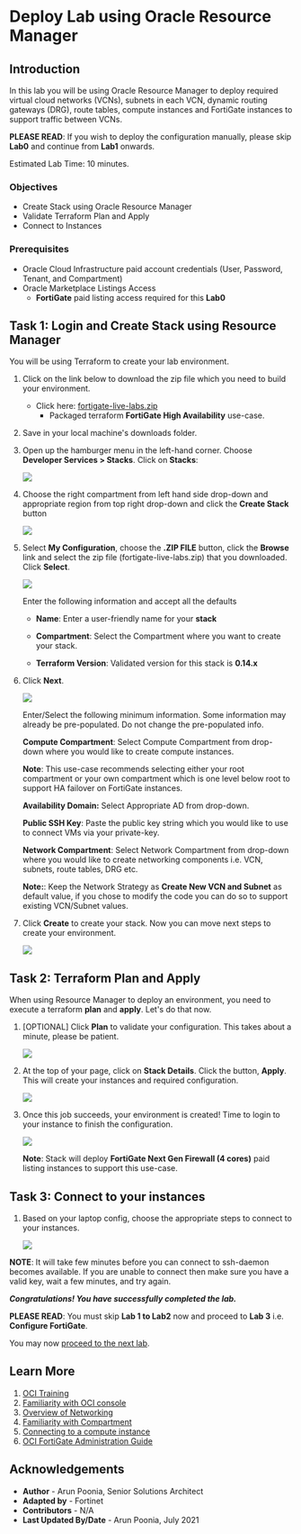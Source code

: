 # Deploy Lab using Oracle Resource Manager

## Introduction

In this lab you will be using Oracle Resource Manager to deploy required virtual cloud networks (VCNs), subnets in each VCN, dynamic routing gateways (DRG), route tables, compute instances and FortiGate instances to support traffic between VCNs.

**PLEASE READ**: If you wish to deploy the configuration manually, please skip **Lab0** and continue from **Lab1** onwards.

Estimated Lab Time: 10 minutes.

### Objectives

   - Create Stack using Oracle Resource Manager
   - Validate Terraform Plan and Apply
   - Connect to Instances

### Prerequisites

- Oracle Cloud Infrastructure paid account credentials (User, Password, Tenant, and Compartment)
- Oracle Marketplace Listings Access
    - **FortiGate** paid listing access required for this **Lab0** 

## **Task 1: Login and Create Stack using Resource Manager**

You will be using Terraform to create your lab environment.

1.  Click on the link below to download the zip file which you need to build your environment.  

    - Click here: [fortigate-live-labs.zip](https://objectstorage.us-ashburn-1.oraclecloud.com/p/8uWLQjPtDi87VQ5fnkeGmL29Z8S3kj6ZstHND40dbYrSxthYrND0ctiZb7nOupQp/n/partners/b/files/o/fortigate-live-labs.zip) 
        - Packaged terraform **FortiGate High Availability** use-case.

2.  Save in your local machine's downloads folder.

3.  Open up the hamburger menu in the left-hand corner.  Choose **Developer Services > Stacks**. Click on **Stacks**: 

    ![](./images/92-ORM-Home-Page.png " ")

4. Choose the right compartment from left hand side drop-down and appropriate region from top right drop-down and click the **Create Stack** button

    ![](./images/93-Create-Stack-Page.png " ")

4.  Select **My Configuration**, choose the **.ZIP FILE** button, click the **Browse** link and select the zip file (fortigate-live-labs.zip) that you downloaded. Click **Select**.

    ![](./images/94-MyConfiguration-Step1.png " ")

    Enter the following information and accept all the defaults

    - **Name**: Enter a user-friendly name for your **stack** 

    - **Compartment**: Select the Compartment where you want to create your stack. 

    - **Terraform Version**: Validated version for this stack is **0.14.x**

5.  Click **Next**.

    ![](./images/96-MyConfiguration-Step3.png " ")

    Enter/Select the following minimum information. Some information may already be pre-populated. Do not change the pre-populated info.

    **Compute Compartment**: Select Compute Compartment from drop-down where you would like to create compute instances.  
    
    **Note**: This use-case recommends selecting either your root compartment or your own compartment which is one level below root to support HA failover on FortiGate instances. 

    **Availability Domain:** Select Appropriate AD from drop-down. 

    **Public SSH Key**: Paste the public key string which you would like to use to connect VMs via your private-key.

    **Network Compartment**: Select Network Compartment from drop-down where you would like to create networking components i.e. VCN, subnets, route tables, DRG etc. 

    **Note:**: Keep the Network Strategy as **Create New VCN and Subnet** as default value, if you chose to modify the code you can do so to support existing VCN/Subnet values. 

6. Click **Create** to create your stack. Now you can move next steps to create your environment.

    ![](./images/97-Final-Create-Stack.png " ")

## **Task 2: Terraform Plan and Apply**

When using Resource Manager to deploy an environment, you need to execute a terraform **plan** and **apply**. Let's do that now.

1.  [OPTIONAL] Click **Plan** to validate your configuration. This takes about a minute, please be patient.

    ![](./images/98-Terraform-Plan.png " ")

2.  At the top of your page, click on **Stack Details**.  Click the button, **Apply**. This will create your instances and required configuration.

    ![](./images/99-Terraform-Apply.png " ")

3.  Once this job succeeds, your environment is created! Time to login to your instance to finish the configuration.

    ![](./images/95-Terraform-Apply-Success.png " ")

    **Note**: Stack will deploy **FortiGate Next Gen Firewall (4 cores)** paid listing instances to support this use-case.

## **Task 3: Connect to your instances**

1. Based on your laptop config, choose the appropriate steps to connect to your instances. 

   ![](./images/100-Final-Instances.png " ")

**NOTE**: It will take few minutes before you can connect to ssh-daemon becomes available. If you are unable to connect then make sure you have a valid key, wait a few minutes, and try again.

***Congratulations! You have successfully completed the lab.***

**PLEASE READ**: You must skip **Lab 1 to Lab2** now and proceed to **Lab 3** i.e. **Configure FortiGate**. 

You may now [proceed to the next lab](#next).

## Learn More
1. [OCI Training](https://cloud.oracle.com/en_US/iaas/training)
2. [Familiarity with OCI console](https://docs.us-phoenix-1.oraclecloud.com/Content/GSG/Concepts/console.htm)
3. [Overview of Networking](https://docs.us-phoenix-1.oraclecloud.com/Content/Network/Concepts/overview.htm)
4. [Familiarity with Compartment](https://docs.us-phoenix-1.oraclecloud.com/Content/GSG/Concepts/concepts.htm)
5. [Connecting to a compute instance](https://docs.us-phoenix-1.oraclecloud.com/Content/Compute/Tasks/accessinginstance.htm)
6. [OCI FortiGate Administration Guide](https://docs.fortinet.com/document/fortigate-public-cloud/7.0.0/oci-administration-guide/16658/about-fortigate-vm-for-oci)

## Acknowledgements

- **Author** - Arun Poonia, Senior Solutions Architect
- **Adapted by** - Fortinet
- **Contributors** - N/A
- **Last Updated By/Date** - Arun Poonia, July 2021